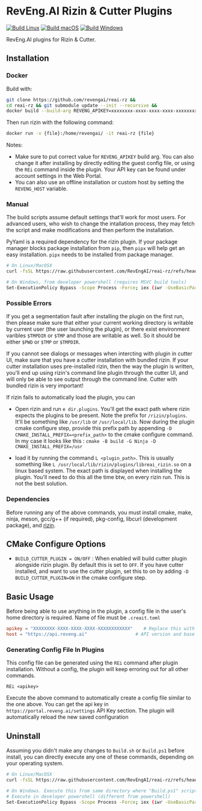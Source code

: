 # RevEng.AI Rizin & Cutter Plugins

[![Build Linux](https://github.com/RevEngAI/reai-rz/workflows/Build%20Linux/badge.svg)](https://github.com/RevEngAI/reai-rz/actions/workflows/build-linux.yml)
[![Build macOS](https://github.com/RevEngAI/reai-rz/workflows/Build%20macOS/badge.svg)](https://github.com/RevEngAI/reai-rz/actions/workflows/build-macos.yml)
[![Build Windows](https://github.com/RevEngAI/reai-rz/workflows/Build%20Windows/badge.svg)](https://github.com/RevEngAI/reai-rz/actions/workflows/build-windows.yml)


RevEng.AI plugins for Rizin & Cutter.

## Installation

### Docker

Build with:

```bash
git clone https://github.com/revengai/reai-rz &&
cd reai-rz && git submodule update --init --recursive &&
docker build --build-arg REVENG_APIKEY=xxxxxxxx-xxxx-xxxx-xxxx-xxxxxxxxxxxx -t reai-rz .
```

Then run rizin with the following command:

```bash
docker run -v {file}:/home/revengai/ -it reai-rz {file}
```

Notes:

- Make sure to put correct value for `REVENG_APIKEY` build arg. You can also change it after installing by
  directly editing the guest config file, or using the `REi` command inside the plugin. Your API key can be found under account settings in the Web Portal.
- You can also use an offline installation or custom host by setting the `REVENG_HOST` variable.

### Manual

The build scripts assume default settings that'll work for most users. For advanced users,
who wish to change the intallation process, they may fetch the script and make modifications
and then perform the installation.

PyYaml is a required dependency for the rizin plugin. If your package manager blocks package
installation from `pip`, then `pipx` will help get an easy installation. `pipx` needs to be
installed from package manager.

```bash
# On Linux/MacOSX
curl -fsSL https://raw.githubusercontent.com/RevEngAI/reai-rz/refs/heads/master/Scripts/Build.sh | bash

# On Windows, from developer powershell (requires MSVC build tools)
Set-ExecutionPolicy Bypass -Scope Process -Force; iex (iwr -UseBasicParsing 'https://raw.githubusercontent.com/RevEngAI/reai-rz/refs/heads/master/Scripts/Build.ps1')
```

### Possible Errors

If you get a segmentation fault after installing the plugin on the first run,
then please make sure that either your current working directory is writable
by current user (the user launching the plugin), or there exist environment
varibles `$TMPDIR` or `$TMP` and those are writable as well.
So it should be either `$PWD` or `$TMP` or `$TMPDIR`.

If you cannot see dialogs or messages when intercting with plugin in cutter UI,
make sure that you have a cutter installation with bundled rizin. If your cutter
installation uses pre-installed rizin, then the way the plugin is written, you'll
end up using rizin's command line plugin through the cutter UI, and will only be
able to see output through the command line. Cutter with bundled rizin is very
important!

If rizin fails to automatically load the plugin, you can

- Open rizin and run `e dir.plugins`. You'll get the exact path where
  rizin expects the plugins to be present. Note the prefix for `/rizin/plugins`.
  It'll be something like `/usr/lib` or `/usr/local/lib`. Now during the plugin
  cmake configure step, provide this prefix path by appending `-D CMAKE_INSTALL_PREFIX=<prefix_path>`
  to the cmake configure command. In my case it looks like this : `cmake -B build -G Ninja -D CMAKE_INSTALL_PREFIX=/usr`

- load it by running the command `L <plugin_path>`. This is usually something like
  `L /usr/local/lib/rizin/plugins/libreai_rizin.so` on a linux based system.
  The exact path is displayed when installing the plugin. You'll need to do this
  all the time btw, on every rizin run. This is not the best solution.

### Dependencies

Before running any of the above commands, you must install cmake, make, ninja, meson, gcc/g++ (if required), pkg-config, libcurl (development package), and [rizin](https://github.com/rizinorg/rizin?tab=readme-ov-file#how-to-build).

## CMake Configure Options

- `BUILD_CUTTER_PLUGIN = ON/OFF` : When enabled will build cutter plugin alongside rizin plugin. By default
  this is set to `OFF`. If you have cutter installed, and want to use the cutter plugin, set this to on
  by adding `-D BUILD_CUTTER_PLUGIN=ON` in the cmake configure step.

## Basic Usage

Before being able to use anything in the plugin, a config file in the user's home
directory is required. Name of file must be `.creait.toml`

```toml
apikey = "XXXXXXXX-XXXX-XXXX-XXXX-XXXXXXXXXXXX"    # Replace this with your own API key
host = "https://api.reveng.ai"                  # API version and base endpoint
```

### Generating Config File In Plugins

This config file can be generated using the `REi` command after plugin installation.
Without a config, the plugin will keep erroring out for all other commands.

`REi <apikey>`

Execute the above command to automatically create a config file similar to the one above.
You can get the api key in `https://portal.reveng.ai/settings` API Key section. The plugin
will automatically reload the new saved configuration

## Uninstall

Assuming you didn't make any changes to `Build.sh` or `Build.ps1` before install, you can directly
execute any one of these commands, depending on your operating system.

```bash
# On Linux/MacOSX
curl -fsSL https://raw.githubusercontent.com/RevEngAI/reai-rz/refs/heads/master/Scripts/Uninstall.sh | bash

# On Windows. Execute this from same directory where "Build.ps1" script was executed.
# Execute in developer powershell (different from powershell)
Set-ExecutionPolicy Bypass -Scope Process -Force; iex (iwr -UseBasicParsing 'https://raw.githubusercontent.com/RevEngAI/reai-rz/refs/heads/master/Scripts/Uninstall.ps1')
```

